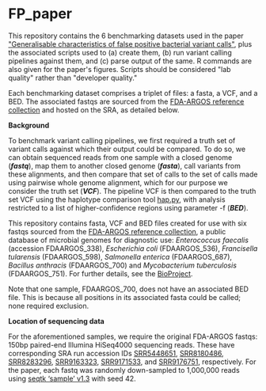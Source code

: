 # FP_paper

This repository contains the 6 benchmarking datasets used in the paper ["Generalisable characteristics of false positive bacterial variant calls"](https://doi.org/10.1099/mgen.0.000615), plus the associated scripts used to (a) create them, (b) run variant calling pipelines against them, and (c) parse output of the same. R commands are also given for the paper's figures. Scripts should be considered "lab quality" rather than "developer quality."

Each benchmarking dataset comprises a triplet of files: a fasta, a VCF, and a BED. The associated fastqs are sourced from the [FDA-ARGOS reference collection](https://www.nature.com/articles/s41467-019-11306-6) and hosted on the SRA, as detailed below.

**Background**

To benchmark variant calling pipelines, we first required a truth set of variant calls against which their output could be compared. To do so, we can obtain sequenced reads from one sample with a closed genome (**_fastq_**), map them to another closed genome (**_fasta_**), call variants from these alignments, and then compare that set of calls to the set of calls made using pairwise whole genome alignment, which for our purpose we consider the truth set (**_VCF_**). The pipeline VCF is then compared to the truth set VCF using the haplotype comparison tool [hap.py](https://github.com/Illumina/hap.py), with analysis restricted to a list of higher-confidence regions using parameter -f (**_BED_**).

This repository contains fasta, VCF and BED files created for use with six fastqs sourced from the [FDA-ARGOS reference collection](https://www.nature.com/articles/s41467-019-11306-6), a public database of microbial genomes for diagnostic use: _Enterococcus faecalis_ (accession FDAARGOS_338), _Escherichia coli_ (FDAARGOS_536), _Francisella tularensis_ (FDAARGOS_598), _Salmonella enterica_ (FDAARGOS_687), _Bacillus anthracis_ (FDAARGOS_700) and _Mycobacterium tuberculosis_ (FDAARGOS_751). For further details, see the [BioProject](https://www.ncbi.nlm.nih.gov/bioproject/231221).

Note that one sample, FDAARGOS_700, does not have an associated BED file. This is because all positions in its associated fasta could be called; none required exclusion.

**Location of sequencing data**

For the aforementioned samples, we require the original FDA-ARGOS fastqs: 150bp paired-end Illumina HiSeq4000 sequencing reads. These have corresponding SRA run accession IDs [SRR5448651](https://www.ebi.ac.uk/ena/browser/view/SRR5448651), [SRR8180486](https://www.ebi.ac.uk/ena/browser/view/SRR8180486), [SRR8283296](https://www.ebi.ac.uk/ena/browser/view/SRR8283296), [SRR9163323](https://www.ebi.ac.uk/ena/browser/view/SRR9163323), [SRR9171533](https://www.ebi.ac.uk/ena/browser/view/SRR9171533), and [SRR9176751](https://www.ebi.ac.uk/ena/browser/view/SRR9176751), respectively. For the paper, each fastq was randomly down-sampled to 1,000,000 reads using [seqtk ‘sample’ v1.3](https://github.com/lh3/seqtk) with seed 42.
